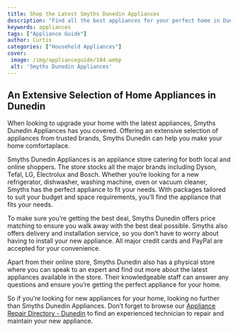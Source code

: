 ```yaml
---
title: Shop the Latest Smyths Dunedin Appliances
description: "Find all the best appliances for your perfect home in Dunedin at Smyths Shop the latest in-stock models and get the home of your dreams without breaking the bank"
keywords: appliances
tags: ["Appliance Guide"]
author: Curtis
categories: ["Household Appliances"]
cover: 
 image: /img/applianceguide/184.webp
 alt: 'Smyths Dunedin Appliances'
---
```

## An Extensive Selection of Home Appliances in Dunedin 
When looking to upgrade your home with the latest appliances, Smyths Dunedin Appliances has you covered. Offering an extensive selection of appliances from trusted brands, Smyths Dunedin can help you make your home comfortaplace. 

Smyths Dunedin Appliances is an appliance store catering for both local and online shoppers. The store stocks all the major brands including Dyson, Tefal, LG, Electrolux and Bosch. Whether you’re looking for a new refrigerator, dishwasher, washing machine, oven or vacuum cleaner, Smyths has the perfect appliance to fit your needs. With packages tailored to suit your budget and space requirements, you’ll find the appliance that fits your needs. 

To make sure you’re getting the best deal, Smyths Dunedin offers price matching to ensure you walk away with the best deal possible. Smyths also offers delivery and installation service, so you don’t have to worry about having to install your new appliance. All major credit cards and PayPal are accepted for your convenience. 

Apart from their online store, Smyths Dunedin also has a physical store where you can speak to an expert and find out more about the latest appliances available in the store. Their knowledgeable staff can answer any questions and ensure you’re getting the perfect appliance for your home. 

So if you’re looking for new appliances for your home, looking no further than Smyths Dunedin Appliances. Don’t forget to browse our [Appliance Repair Directory - Dunedin](./pages/appliance-repair-technicians/new-zealand/dunedin) to find an experienced technician to repair and maintain your new appliance.
